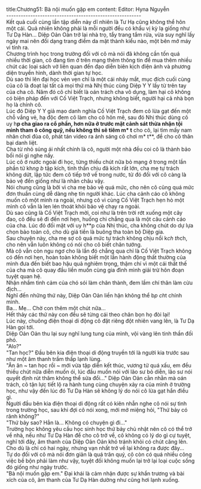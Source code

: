 title:Chương51: Bà nội muốn gặp em
content:
Editor: Hyna Nguyễn<br>--------------------------------------------------------<br>Kết quả cuối cùng lần tập diễn này dĩ nhiên là Tư Hạ cũng không thể hôn một cái. Quả nhiên không phải là mỗi người đều có khẩu vị kỳ lạ giống như Tư Dạ Hàn... Diệp Oản Oản trở lại nhà trọ, tẩy trang tắm rửa, vừa suy nghĩ lấy ngày mai nên đổi dạng trang điểm da mặt thành kiểu nào, một bên mở máy vi tính ra.<br>Chương trình học trong trường đối với cô mà nói đã không cần tốn quá nhiều thời gian, cô đang tìm ở trên mạng thêm thông tin để mua thêm nhiều chút các loại sách vở liên quan đến đạo diễn biên kịch điện ảnh và phương diện truyền hình, dành thời gian tự học.<br>Dù sao thi lên đại học vẻn vẹn chỉ là một cái nháy mắt, mục đích cuối cùng của cô là đoạt lại tất cả mọi thứ mà Nhị thúc cùng Diệp Y Y lấy từ trên tay của cha cô. Năm đó cô chỉ biết là oán trách cha vô dụng, làm hại cô không có biện pháp đến với Cố Việt Trạch, nhưng không biết, người hại cả nhà bọn họ là chính cô.<br>Lúc đó Diệp Y Y giả mạo danh nghĩa Cố Việt Trạch đem cô lừa gạt đến một chỗ vắng vẻ, hạ độc đem cô làm cho cô hôn mê, sau đó Nhị thúc dùng cô uy h**p cha giao ra cổ phần, hơn nữa ở trước mặt cảnh sát thừa nhận tội mình tham ô công quỹ, nếu không thì sẽ tiêm m* t** cho cô, lại tìm mấy nam nhân chơi đùa cô, phát tán video ra ánh sáng cô chơi m* t**, để cho cô thân bại danh liệt.<br>Cha từ nhỏ sủng ái nhất chính là cô, người một nhà đều coi cô là thành bảo bối nói gì nghe nấy.<br>Lúc cô ở nước ngoài đi học, từng thiếu chút nữa bỏ mạng ở trong một lần phần tử kh*ng b* tập kích, tinh thần chịu đã kích rất lớn, cha mẹ tự trách không dứt, lập tức đem cô tiếp trở về trong nước, từ đó đối với cô càng là bảo vệ đến giống như là nhãn châu vậy.<br>Nói chung cũng là bởi vì cha mẹ bảo vệ quá mức, cho nên cô cũng quá mức đơn thuần cùng dễ dàng nhẹ tin người khác. Lúc cha cảnh cáo cô không muốn cô một mình ra ngoài, nhưng cô vì cùng Cố Việt Trạch hẹn hò một mình cô vẫn là len lén thoát khỏi bảo vệ chạy ra ngoài.<br>Dù sao cũng là Cố Việt Trạch mời, coi như là trên trời rớt xuống một cây đao, cô đều sẽ đi đến nơi hẹn, huống chi chẳng qua là một câu cảnh cáo của cha. Lúc đó đối mặt với uy h**p của Nhị thúc, cha không chút do dự lựa chọn bảo toàn cô, cho dù giá tiền là buông tha toàn bộ Diệp gia.<br>Sau chuyện này, cha mẹ sợ cô quá mức tự trách không chịu nổi k*ch th*ch, cho nên vẫn luôn không có nói cho cô biết chân tướng.<br>Mà cô vẫn còn ngu ngơ cho là lần đó chẳng qua chỉ là Cố Việt Trạch không có đến nơi hẹn, hoàn toàn không biết một lần hành động thất thường của mình đưa đến biết bao hậu quả nghiêm trọng, thậm chí vì một cái thất thế của cha mà cô quay đầu liền muốn cùng gia đình mình giải trừ hôn đoạn tuyệt quan hệ.<br>Nhận nhầm tình cảm của chó sói làm chân thành, đem lầm chí thân làm cừu địch...<br>Nghĩ đến những thứ này, Diệp Oản Oản liền hận không thể b*p ch*t chính mình.<br>Ba... Mẹ... Chờ con thêm một chút nữa...<br>Hết thảy các thứ này con đều sẽ từng cái theo chân bọn họ đòi lại!<br>Lúc này, chuông điện thoại di động cô đặt riêng đột nhiên vang lên, là Tư Dạ Hàn gọi tới.<br>Diệp Oản Oản thu lại suy nghĩ lung tung của mình, vội vàng lên tinh thần đối phó.<br>"Alo?"<br>"Tan học?" Đầu bên kia điện thoại di động truyền tới là người kia trước sau như một âm thanh trầm thấp lạnh lùng.<br>"Ân ân ~ tan học rồi ~ mới vừa tập diễn kết thúc, vương tử quá xấu, em đều thiếu chút nữa diễn muốn ói, lúc đầu muốn nói với lão sư bỏ diễn, lão sư nói quyết định rút thăm không thể sửa đổi..." Diệp Oản Oản cằn nhằn mà oán trách, cô tận lực tiết lộ ra hành tung cùng chuyện xảy ra của mình ở trường học, như vậy đến lúc đó Tư Dạ Hàn sẽ không lý do nói cô lừa gạt hắn điều gì.<br>Người đầu bên kia điện thoại di động rất có kiên nhẫn nghe cô nói sự tình trong trường học, sau khi đợi cô nói xong, mới mở miệng hỏi, "Thứ bảy có rãnh không?"<br>"Thứ bảy sao? Hẳn là... Không có chuyện gì đi..."<br>Trường học không yêu cầu học sinh học thứ bảy chủ nhật nên cô có thể trở về nhà, nếu như Tư Dạ Hàn để cho cô trở về, cô không có lý do gì cự tuyệt, nghĩ tới đây, âm thanh của Diệp Oản Oản khó tránh khỏi có chút căng lên.<br>Cho dù là chỉ có hai ngày, nhưng vạn nhất trở về lại không ra được đây...<br>Tự do đối với cô mà nói đơn giản là quá trân quý, cô còn có quá nhiều công việc bề bộn phải làm như vậy, tuyệt đối không muốn lại trở lại loại cuộc sống đó giống như ngày trước.<br>"Bà nội muốn gặp em." Đại khái là cảm nhận được sự khẩn trương và bài xích của cô, âm thanh của Tư Dạ Hàn dường như cũng hơi lạnh xuống.